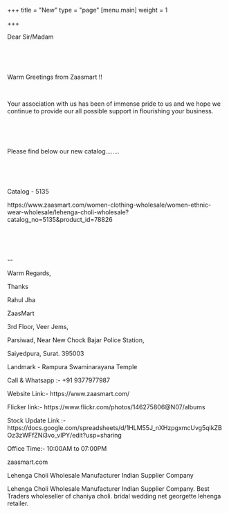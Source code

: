 +++
title = "New"
type = "page"
[menu.main]
weight = 1

+++


<p>Dear Sir/Madam</p>

<p>&nbsp;</p>

<p>&nbsp;</p>

<p>Warm Greetings from Zaasmart !!</p>

<p>&nbsp;</p>

<p>Your association with us has been of immense pride to us and we hope we continue to provide our all possible support in flourishing your ​business.</p>

<p>&nbsp;</p>

<p>&nbsp;</p>

<p>Please find below our new catalog&hellip;&hellip;..</p>

<p>&nbsp;</p>

<p>&nbsp;</p>

<p>Catalog - 5135</p>

<p>https://www.zaasmart.com/women-clothing-wholesale/women-ethnic-wear-wholesale/lehenga-choli-wholesale?catalog_no=5135&amp;product_id=78826</p>

<p>&nbsp;</p>

<p>&nbsp;</p>

<p>--</p>

<p>Warm Regards,</p>

<p>Thanks</p>

<p>Rahul Jha</p>

<p>ZaasMart</p>

<p>3rd Floor, Veer Jems,</p>

<p>Parsiwad, Near New Chock Bajar Police Station,</p>

<p>Saiyedpura, Surat. 395003</p>

<p>Landmark - Rampura Swaminarayana Temple</p>

<p>Call &amp; Whatsapp :- +91 9377977987</p>

<p>Website Link:- https://www.zaasmart.com/</p>

<p>Flicker link:- https://www.flickr.com/photos/146275806@N07/albums</p>

<p>Stock Update Link :- https://docs.google.com/spreadsheets/d/1HLM55J_nXHzpgxmcUvg5qikZBOz3zWFfZNi3vo_vIPY/edit?usp=sharing</p>

<p>Office Time:- 10:00AM to 07:00PM</p>

<p>zaasmart.com</p>

<p>Lehenga Choli Wholesale Manufacturer Indian Supplier Company</p>

<p>Lehenga Choli Wholesale Manufacturer Indian Supplier Company. Best Traders wholeseller of chaniya choli. bridal wedding net georgette lehenga retailer.</p>